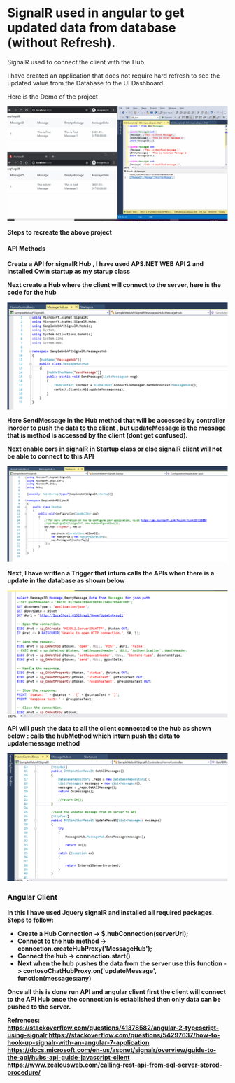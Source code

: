 # SignalR used in angular to get updated data from database (without Refresh).
SignalR used to connect the client with the Hub.

I have created an application that does not require hard refresh to see the updated value from the Database to the UI Dashboard.

Here is the Demo of the project

![](demo/SignarDemo.gif)

  <p>
  <b>Steps to recreate the above project</b>  
  </p>
  <div>
  <b><h4>API Methods</h4><b>
    <p> Create a API for signalR Hub , I have used APS.NET WEB API 2 and installed Owin startup as my starup class</p>
     <p>Next create a Hub where the client will connect to the server, here is the code for the hub</p>
  </div>
  
  ![](demo/MessageHubAPI.png)
<br/>

<p>Here <b>SendMessage</b> in the Hub method that will be accessed by controller inorder to push the data to the client , but <b>updateMessage</b> is the message that is method is accessed by the client <b>(dont get confused)</b>.<p/>

<p>Next enable cors in signalR in Startup class or else signalR client will not be able to connect to this API </p>

![](demo/MessageHubStartup.png)

<p>Next, I have written a Trigger that inturn calls the APIs when there is a update in the database as shown below</p>

![](demo/SPCallAPI.png)

<p>API will push the data to all the client connected to the hub as shown below : calls the hubMethod which inturn push the data to updatemessage method</p>

![](demo/ControllerPushDatatoClient.png)

<p><h3> Angular Client</h3></p>
<p> In this I have used Jquery signalR and installed all required packages. 
  Steps to follow:
  <ul>
    <li>Create a Hub Connection ->  $.hubConnection(serverUrl); </li>
    <li>Connect to the hub method -> connection.createHubProxy('MessageHub');</li>
    <li>Connect the hub -> connection.start()</li>
    <li>Next when the hub pushes the data from the server use this function -> contosoChatHubProxy.on('updateMessage', function(messages:any)</li>
  </ul></p>

  <p>Once all this is done run API and angular client first the client will connect to the API Hub once the connection is established then only data can be pushed to the server.</p>


<b>Refrences:</b><br/>
https://stackoverflow.com/questions/41378582/angular-2-typescript-using-signalr
https://stackoverflow.com/questions/54297637/how-to-hook-up-signalr-with-an-angular-7-application
https://docs.microsoft.com/en-us/aspnet/signalr/overview/guide-to-the-api/hubs-api-guide-javascript-client
https://www.zealousweb.com/calling-rest-api-from-sql-server-stored-procedure/
